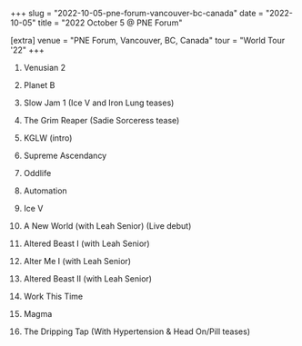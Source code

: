 +++
slug = "2022-10-05-pne-forum-vancouver-bc-canada"
date = "2022-10-05"
title = "2022 October 5 @ PNE Forum"

[extra]
venue = "PNE Forum, Vancouver, BC, Canada"
tour = "World Tour '22"
+++


 1. Venusian 2

 2. Planet B

 3. Slow Jam 1
    (Ice V and Iron Lung teases)

 4. The Grim Reaper
    (Sadie Sorceress tease)

 5. KGLW
    (intro)

 6. Supreme Ascendancy

 7. Oddlife

 8. Automation

 9. Ice V

10. A New World
    (with Leah Senior) (Live debut)

11. Altered Beast I
    (with Leah Senior)

12. Alter Me I
    (with Leah Senior)

13. Altered Beast II
    (with Leah Senior)

14. Work This Time

15. Magma

16. The Dripping Tap
    (With Hypertension & Head On/Pill teases)


